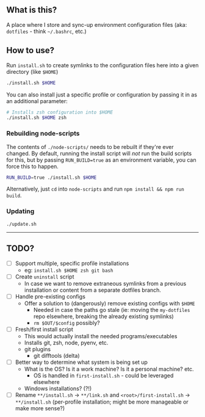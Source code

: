 ## What is this?

A place where I store and sync-up environment configuration files (aka: `dotfiles` - think `~/.bashrc`, etc.)

## How to use?

Run `install.sh` to create symlinks to the configuration files here into a given directory (like `$HOME`)

```sh
./install.sh $HOME
```

You can also install just a specific profile or configuration by passing it in as an additional parameter:

```sh
# Installs zsh configuration into $HOME
./install.sh $HOME zsh
```

### Rebuilding node-scripts

The contents of `./node-scripts/` needs to be rebuilt if they're ever changed. By default, running the install script will _not_ run the build scripts for this, but by passing `RUN_BUILD=true` as an environment variable, you can force this to happen.

```sh
RUN_BUILD=true ./install.sh $HOME
```

Alternatively, just `cd` into `node-scripts` and run `npm install && npm run build`.

### Updating

```
./update.sh
```

---

## TODO?

- [ ] Support multiple, specific profile installations
	- eg: `install.sh $HOME zsh git bash`
- [ ] Create `uninstall` script
	- In case we want to remove extraneous symlinks from a previous installation or content from a separate dotfiles branch.
- [ ] Handle pre-existing configs
	- Offer a solution to (dangerously) remove existing configs with `$HOME`
		- Needed in case the paths go stale (ie: moving the `my-dotfiles` repo elsewhere, breaking the already existing symlinks)
		- `rm $OUT/$config` possibly?
- [ ] Fresh/first install script
	- This would actually install the needed programs/executables
	- Installs git, zsh, node, pyenv, etc.
	- git plugins
		 - git difftools (delta)
- [ ] Better way to determine what system is being set up
	- What is the OS? Is it a work machine? Is it a personal machine? etc.
		- OS is handled in `first-install.sh` - could be leveraged elsewhere
	- Windows installations? (?!)
- [ ] Rename `**/install.sh` -> `**/link.sh` and `<root>/first-install.sh` -> `**/install.sh` (per-profile installation; might be more manageable or make more sense?)
